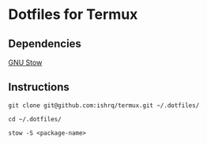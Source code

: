# Dotfiles for Termux

## Dependencies
[GNU Stow](https://www.gnu.org/software/stow/)

## Instructions

`git clone git@github.com:ishrq/termux.git ~/.dotfiles/`

`cd ~/.dotfiles/`

`stow -S <package-name>`
